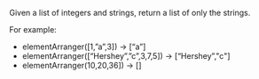 Given a list of integers and strings, return a list of only the strings.

For example:
 - elementArranger([1,”a”,3]) -> [“a”]
 - elementArranger([“Hershey”,”c”,3,7,5]) -> [“Hershey”,"c"]
 - elementArranger(10,20,36]) -> []

